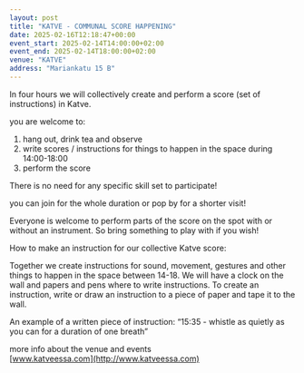 ```yaml
---
layout: post
title: "KATVE - COMMUNAL SCORE HAPPENING"
date: 2025-02-16T12:18:47+00:00
event_start: 2025-02-14T14:00:00+02:00
event_end: 2025-02-14T18:00:00+02:00
venue: "KATVE"
address: "Mariankatu 15 B"
---
```


In four hours we will collectively create and perform a score (set of instructions) in Katve.   
  
you are welcome to:  
1. hang out, drink tea and observe  
2. write scores / instructions for things to happen in the space during 14:00-18:00  
3. perform the score  
  
There is no need for any specific skill set to participate!  
  
you can join for the whole duration or pop by for a shorter visit!  
  
Everyone is welcome to perform parts of the score on the spot with or without an instrument. So bring something to play with if you wish!  
  
How to make an instruction for our collective Katve score:   
  
Together we create instructions for sound, movement, gestures and other things to happen in the space between 14-18. We will have a clock on the wall and papers and pens where to write instructions. To create an instruction, write or draw an instruction to a piece of paper and tape it to the wall.   
  
An example of a written piece of instruction: “15:35 - whistle as quietly as you can for a duration of one breath”   
  
more info about the venue and events  
[www.katveessa.com](http://www.katveessa.com)
